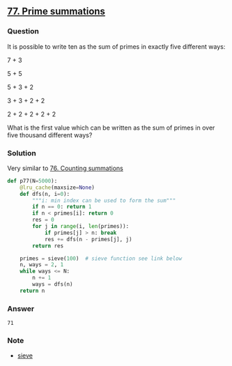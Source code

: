 ## **[77. Prime summations](https://projecteuler.net/problem=77)**

### Question
It is possible to write ten as the sum of primes in exactly five different ways:

7 + 3

5 + 5

5 + 3 + 2

3 + 3 + 2 + 2

2 + 2 + 2 + 2 + 2

What is the first value which can be written as the sum of primes in over five thousand different ways?

### Solution
Very similar to [76. Counting summations](./76.%20Counting%20summations.md)

```python
def p77(N=5000):
    @lru_cache(maxsize=None)
    def dfs(n, i=0):
        """i: min index can be used to form the sum"""
        if n == 0: return 1
        if n < primes[i]: return 0
        res = 0
        for j in range(i, len(primes)):
            if primes[j] > n: break
            res += dfs(n - primes[j], j)
        return res

    primes = sieve(100)  # sieve function see link below
    n, ways = 2, 1
    while ways <= N:
        n += 1
        ways = dfs(n)
    return n
```

### Answer 
`71`

### Note
- [sieve](./10.%20Summation%20of%20primes.md)
